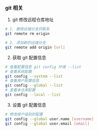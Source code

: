 ### git 相关

1. git 修改远程仓库地址
```bash
# 1. 删除远端分支的联系
git remote rm origin 

# 2. 添加新的远端分支
git remote add origin [url]
```

2. 获取 git 配置信息

```bash
# 查看配置信息 git config 环境 --list
# 查看系统配置
git config --system --list
# 查看用户配置信息
git config --global --list
# 查看本仓库配置
git config --local --list 
```

3. 设置 git 配置信息
```bash
# 修改用户级别的配置
git config --global user.name [username]
git config --global user.email [email]
```
